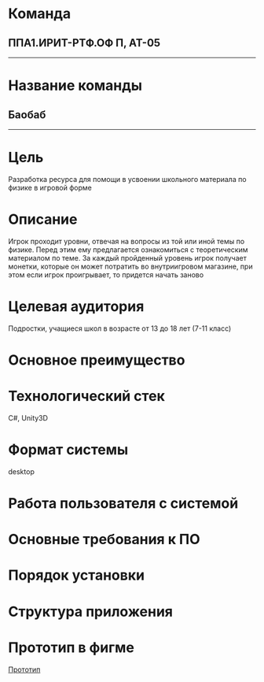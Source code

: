 # Команда
## ППA1.ИРИТ-РТФ.ОФ П, АТ-05

---

# Название команды
## Баобаб

---

# Цель 
Разработка ресурса для помощи в усвоении школьного материала по физике в игровой форме

# Описание
Игрок проходит уровни, отвечая на вопросы из той или иной темы по физике. Перед этим ему предлагается ознакомиться с теоретическим материалом по теме.
За каждый пройденный уровень игрок получает монетки, которые он может потратить во внутриигровом магазине, при этом если игрок проигрывает, то придется начать заново
# Целевая аудитория
Подростки, учащиеся школ в возрасте от 13 до 18 лет (7-11 класс)

# Основное преимущество

# Технологический стек
C#, Unity3D
# Формат системы
desktop
# Работа пользователя с системой

# Основные требования к ПО

# Порядок установки

# Структура приложения

# Прототип в фигме
[Прототип](https://www.figma.com/proto/6BXTdSrtMGP5uCgPGCFN8D/%D0%9F%D1%80%D0%BE%D0%B5%D0%BA%D1%82?page-id=0%3A1&node-id=11%3A2&viewport=306%2C422%2C0.11586159467697144&scaling=contain)
